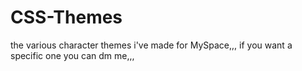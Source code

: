 # CSS-Themes
the various character themes i've made for MySpace,,, if you want a specific one you can dm me,,,

